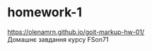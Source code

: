 # homework-1
<a href=https://olenamrn.github.io/goit-markup-hw-01/>https://olenamrn.github.io/goit-markup-hw-01/</a> <br>
Домашнє завдання курсу FSon71 
